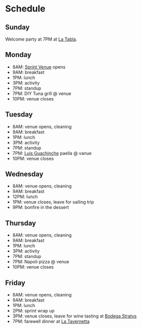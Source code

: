 # Schedule 

## Sunday

Welcome party at 7PM at [La Tabla](https://maps.app.goo.gl/FPRX4NZy4LkGmcFX6).

## Monday

- 8AM: [Sprint Venue](https://house.niteo.co/) opens
- 9AM: breakfast
- 1PM: lunch
- 3PM: activity
- 7PM: standup 
- 7PM: DIY Tuna grill @ venue
- 10PM: venue closes

## Tuesday

- 8AM: venue opens, cleaning
- 9AM: breakfast
- 1PM: lunch
- 3PM: activity
- 7PM: standup
- 7PM: [Luis Guachinche](https://maps.app.goo.gl/aWmjG5qkFbmBYRKr6) paella @ vanue
- 10PM: venue closes

## Wednesday

- 8AM: venue opens, cleaning
- 9AM: breakfast
- 12PM: lunch
- 1PM: venue closes, leave for sailing trip
- 9PM: bonfire in the dessert

## Thursday

- 8AM: venue opens, cleaning
- 9AM: breakfast
- 1PM: lunch
- 3PM: activity
- 7PM: standup
- 7PM: Napoli pizza @ venue
- 10PM: venue closes

## Friday

- 8AM: venue opens, cleaning
- 9AM: breakfast
- 1PM: lunch
- 2PM: sprint wrap up
- 3PM: venue closes, leave for wine tasting at [Bodega Stratvs](https://stratvs.com/)
- 7PM: farewell dinner at [La Tavernetta](https://maps.app.goo.gl/4cvTr3c2DYHaGvUT6)
